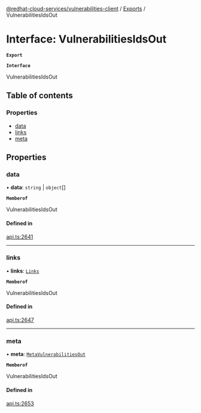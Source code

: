 [@redhat-cloud-services/vulnerabilities-client](../README.md) / [Exports](../modules.md) / VulnerabilitiesIdsOut

# Interface: VulnerabilitiesIdsOut

**`Export`**

**`Interface`**

VulnerabilitiesIdsOut

## Table of contents

### Properties

- [data](VulnerabilitiesIdsOut.md#data)
- [links](VulnerabilitiesIdsOut.md#links)
- [meta](VulnerabilitiesIdsOut.md#meta)

## Properties

### data

• **data**: `string` \| `object`[]

**`Memberof`**

VulnerabilitiesIdsOut

#### Defined in

[api.ts:2641](https://github.com/mkholjuraev/javascript-clients/blob/master/packages/vulnerabilities/git-api/api.ts#L2641)

___

### links

• **links**: [`Links`](Links.md)

**`Memberof`**

VulnerabilitiesIdsOut

#### Defined in

[api.ts:2647](https://github.com/mkholjuraev/javascript-clients/blob/master/packages/vulnerabilities/git-api/api.ts#L2647)

___

### meta

• **meta**: [`MetaVulnerabilitiesOut`](MetaVulnerabilitiesOut.md)

**`Memberof`**

VulnerabilitiesIdsOut

#### Defined in

[api.ts:2653](https://github.com/mkholjuraev/javascript-clients/blob/master/packages/vulnerabilities/git-api/api.ts#L2653)
